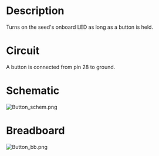 # Description
Turns on the seed's onboard LED as long as a button is held.

# Circuit
A button is connected from pin 28 to ground.

# Schematic
![Button_schem.png](https://github.com/electro-smith/DaisyExamples/blob/master/seed/Button/resources/Button_schem.png)

# Breadboard
![Button_bb.png](https://github.com/electro-smith/DaisyExamples/blob/master/seed/Button/resources/Button_bb.png)
